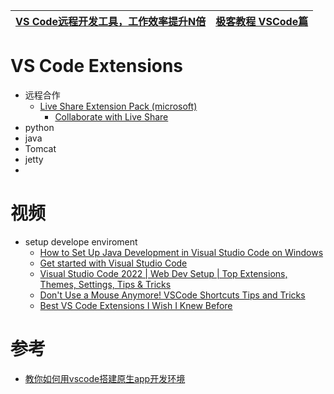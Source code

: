 


[VS Code远程开发工具，工作效率提升N倍](https://mp.weixin.qq.com/s/AR9BbYG4t8nKvhWihaEgvg)|[极客教程  VSCode篇](https://geek-docs.com/vscode)|
---|---|


# VS Code Extensions
* 远程合作
  * [Live Share Extension Pack (microsoft) ](https://www.youtube.com/watch?v=A2ceblXTBBc&list=PLj6YeMhvp2S5UgiQnBfvD7XgOMKs3O_G6&index=6)
    * [Collaborate with Live Share](https://code.visualstudio.com/learn/collaboration/live-share) 
* python
* java
* Tomcat 
* jetty
*  


# 视频
* setup develope enviroment
  * [How to Set Up Java Development in Visual Studio Code on Windows ](https://www.youtube.com/watch?v=ClU9N4ub_Ko)
  * [Get started with Visual Studio Code](https://www.youtube.com/watch?v=S320N3sxinE&list=PLj6YeMhvp2S5UgiQnBfvD7XgOMKs3O_G6)
  * [Visual Studio Code 2022 | Web Dev Setup | Top Extensions, Themes, Settings, Tips & Tricks](https://www.youtube.com/watch?v=fJEbVCrEMSE)
  * [Don't Use a Mouse Anymore! VSCode Shortcuts Tips and Tricks](https://www.youtube.com/watch?v=jsZoR1kkq6s)
  * [Best VS Code Extensions I Wish I Knew Before](https://www.youtube.com/watch?v=ZqW8JT1gt4U)


# 参考
* [教你如何用vscode搭建原生app开发环境](https://www.jianshu.com/p/378930364493)
